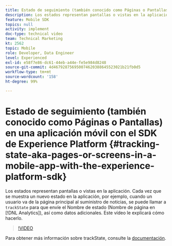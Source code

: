 ```yaml
---
title: Estado de seguimiento (también conocido como Páginas o Pantallas) en una aplicación móvil con el SDK de Experience Platform
description: Los estados representan pantallas o vistas en la aplicación. Cada vez que se muestra un nuevo estado en la aplicación, por ejemplo, cuando un usuario va de la página principal al suministro de noticias, se puede llamar a trackState para que envíe el Nombre de estado (Nombre de página en Analytics), así como datos adicionales. Este vídeo le explicará cómo hacerlo.
feature: Mobile SDK
topics: null
activity: implement
doc-type: technical video
team: Technical Marketing
kt: 2562
topic: Mobile
role: Developer, Data Engineer
level: Experienced
exl-id: e58f7e86-dc61-44eb-a44e-fe5e984d8248
source-git-commit: 4d467928756950074620388645523021b21fb0d5
workflow-type: tm+mt
source-wordcount: '158'
ht-degree: 99%

---
```


# Estado de seguimiento (también conocido como Páginas o Pantallas) en una aplicación móvil con el SDK de Experience Platform {#tracking-state-aka-pages-or-screens-in-a-mobile-app-with-the-experience-platform-sdk}

Los estados representan pantallas o vistas en la aplicación. Cada vez que se muestra un nuevo estado en la aplicación, por ejemplo, cuando un usuario va de la página principal al suministro de noticias, se puede llamar a `trackState` para que envíe el Nombre de estado (Nombre de página en [!DNL Analytics]), así como datos adicionales. Este vídeo le explicará cómo hacerlo.

>[!VIDEO](https://video.tv.adobe.com/v/328316/?quality=12&learn=on&captions=spa)

Para obtener más información sobre trackState, consulte la [documentación](https://developer.adobe.com/client-sdks/documentation/getting-started/track-events/#track-app-states-and-screens-for-adobe-analytics).

